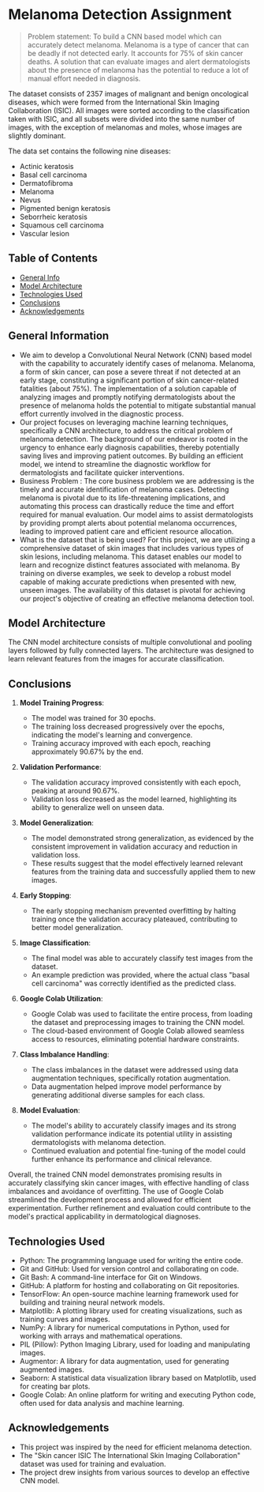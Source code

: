 # Melanoma Detection Assignment
> Problem statement: To build a CNN based model which can accurately detect melanoma. Melanoma is a type of cancer that can be deadly if not detected early. It accounts for 75% of skin cancer deaths. A solution that can evaluate images and alert dermatologists about the presence of melanoma has the potential to reduce a lot of manual effort needed in diagnosis.

The dataset consists of 2357 images of malignant and benign oncological diseases, which were formed from the International Skin Imaging Collaboration (ISIC). All images were sorted according to the classification taken with ISIC, and all subsets were divided into the same number of images, with the exception of melanomas and moles, whose images are slightly dominant.


The data set contains the following nine diseases:

- Actinic keratosis
- Basal cell carcinoma
- Dermatofibroma
- Melanoma
- Nevus
- Pigmented benign keratosis
- Seborrheic keratosis
- Squamous cell carcinoma
- Vascular lesion

## Table of Contents
* [General Info](#general-information)
* [Model Architecture](#model-architecture)
* [Technologies Used](#technologies-used)
* [Conclusions](#conclusions)
* [Acknowledgements](#acknowledgements)

<!-- You can include any other section that is pertinent to your problem -->

## General Information
- We aim to develop a Convolutional Neural Network (CNN) based model with the capability to accurately identify cases of melanoma. Melanoma, a form of skin cancer, can pose a severe threat if not detected at an early stage, constituting a significant portion of skin cancer-related fatalities (about 75%). The implementation of a solution capable of analyzing images and promptly notifying dermatologists about the presence of melanoma holds the potential to mitigate substantial manual effort currently involved in the diagnostic process.
- Our project focuses on leveraging machine learning techniques, specifically a CNN architecture, to address the critical problem of melanoma detection. The background of our endeavor is rooted in the urgency to enhance early diagnosis capabilities, thereby potentially saving lives and improving patient outcomes. By building an efficient model, we intend to streamline the diagnostic workflow for dermatologists and facilitate quicker interventions.
- Business Problem :
The core business problem we are addressing is the timely and accurate identification of melanoma cases. Detecting melanoma is pivotal due to its life-threatening implications, and automating this process can drastically reduce the time and effort required for manual evaluation. Our model aims to assist dermatologists by providing prompt alerts about potential melanoma occurrences, leading to improved patient care and efficient resource allocation.
- What is the dataset that is being used?
For this project, we are utilizing a comprehensive dataset of skin images that includes various types of skin lesions, including melanoma. This dataset enables our model to learn and recognize distinct features associated with melanoma. By training on diverse examples, we seek to develop a robust model capable of making accurate predictions when presented with new, unseen images. The availability of this dataset is pivotal for achieving our project's objective of creating an effective melanoma detection tool.

<!-- You don't have to answer all the questions - just the ones relevant to your project. -->

## Model Architecture
The CNN model architecture consists of multiple convolutional and pooling layers followed by fully connected layers. The architecture was designed to learn relevant features from the images for accurate classification.

## Conclusions
1. **Model Training Progress**:
   - The model was trained for 30 epochs.
   - The training loss decreased progressively over the epochs, indicating the model's learning and convergence.
   - Training accuracy improved with each epoch, reaching approximately 90.67% by the end.

2. **Validation Performance**:
   - The validation accuracy improved consistently with each epoch, peaking at around 90.67%.
   - Validation loss decreased as the model learned, highlighting its ability to generalize well on unseen data.

3. **Model Generalization**:
   - The model demonstrated strong generalization, as evidenced by the consistent improvement in validation accuracy and reduction in validation loss.
   - These results suggest that the model effectively learned relevant features from the training data and successfully applied them to new images.

4. **Early Stopping**:
   - The early stopping mechanism prevented overfitting by halting training once the validation accuracy plateaued, contributing to better model generalization.

5. **Image Classification**:
   - The final model was able to accurately classify test images from the dataset.
   - An example prediction was provided, where the actual class "basal cell carcinoma" was correctly identified as the predicted class.

6. **Google Colab Utilization**:
   - Google Colab was used to facilitate the entire process, from loading the dataset and preprocessing images to training the CNN model.
   - The cloud-based environment of Google Colab allowed seamless access to resources, eliminating potential hardware constraints.

7. **Class Imbalance Handling**:
   - The class imbalances in the dataset were addressed using data augmentation techniques, specifically rotation augmentation.
   - Data augmentation helped improve model performance by generating additional diverse samples for each class.

8. **Model Evaluation**:
   - The model's ability to accurately classify images and its strong validation performance indicate its potential utility in assisting dermatologists with melanoma detection.
   - Continued evaluation and potential fine-tuning of the model could further enhance its performance and clinical relevance.
   
Overall, the trained CNN model demonstrates promising results in accurately classifying skin cancer images, with effective handling of class imbalances and avoidance of overfitting. The use of Google Colab streamlined the development process and allowed for efficient experimentation. Further refinement and evaluation could contribute to the model's practical applicability in dermatological diagnoses.

<!-- You don't have to answer all the questions - just the ones relevant to your project. -->


## Technologies Used
- Python: The programming language used for writing the entire code.
- Git and GitHub: Used for version control and collaborating on code.
- Git Bash: A command-line interface for Git on Windows.
- GitHub: A platform for hosting and collaborating on Git repositories.
- TensorFlow: An open-source machine learning framework used for building and training neural network models.
- Matplotlib: A plotting library used for creating visualizations, such as training curves and images.
- NumPy: A library for numerical computations in Python, used for working with arrays and mathematical operations.
- PIL (Pillow): Python Imaging Library, used for loading and manipulating images.
- Augmentor: A library for data augmentation, used for generating augmented images.
- Seaborn: A statistical data visualization library based on Matplotlib, used for creating bar plots.
- Google Colab: An online platform for writing and executing Python code, often used for data analysis and machine learning.

<!-- As the libraries versions keep on changing, it is recommended to mention the version of library used in this project -->

## Acknowledgements
- This project was inspired by the need for efficient melanoma detection.
- The "Skin cancer ISIC The International Skin Imaging Collaboration" dataset was used for training and evaluation.
- The project drew insights from various sources to develop an effective CNN model.
